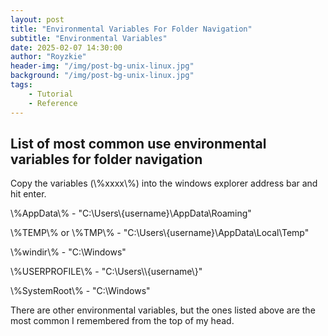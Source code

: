 ```yaml
---
layout: post
title: "Environmental Variables For Folder Navigation"
subtitle: "Environmental Variables"
date: 2025-02-07 14:30:00
author: "Royzkie"
header-img: "/img/post-bg-unix-linux.jpg"
background: "/img/post-bg-unix-linux.jpg"
tags:
    - Tutorial
    - Reference
---
```


<h2>List of most common use environmental variables for folder navigation</h2>

<p>Copy the variables (\%xxxx\%) into the windows explorer address bar and hit enter.</p>

<p>\%AppData\% - "C:\Users\{username}\AppData\Roaming"</p>
<p>\%TEMP\% or \%TMP\% - "C:\Users\{username}\AppData\Local\Temp"</p>
<p>\%windir\% - "C:\Windows"</p>
<p>\%USERPROFILE\% - "C:\Users\\{username\}"</p>
<p>\%SystemRoot\% - "C:\Windows"</p>


<p>There are other environmental variables, but the ones listed above are the most common I remembered from the top of my head.</p>
